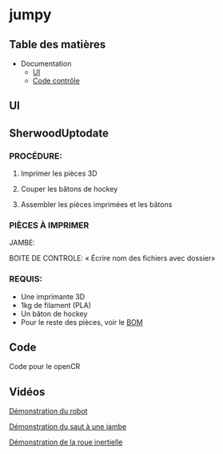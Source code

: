 # jumpy

## Table des matières

* Documentation
	* [UI](/UI#requis)
	* [Code contrôle](/Code/mainJumpy#requis)
		


## UI 



## SherwoodUptodate

### PROCÉDURE:

1. Imprimer les pièces 3D

2. Couper les bâtons de hockey

3. Assembler les pièces imprimées et les bâtons

### PIÈCES À IMPRIMER

JAMBE:


BOITE DE CONTROLE:
« Écrire nom des fichiers avec dossier»

### REQUIS:
* Une imprimante 3D
* 1kg de filament (PLA)
* Un bâton de hockey
* Pour le reste des pièces, voir le [BOM](/BOM.pdf)


## Code 
  Code pour le openCR

## Vidéos

[Démonstration du robot](https://www.youtube.com/shorts/cel7XVDD8pQ)

[Démonstration du saut à une jambe](https://www.youtube.com/shorts/icxFYxDteIQ)

[Démonstration de la roue inertielle](https://www.youtube.com/shorts/jROJLMc7-dI)




